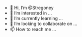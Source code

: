 - 👋 Hi, I’m @Stregoney
- 👀 I’m interested in ...
- 🌱 I’m currently learning ...
- 💞️ I’m looking to collaborate on ...
- 📫 How to reach me ...

<!---
Stregoney/Stregoney is a ✨ special ✨ repository because its `README.md` (this file) appears on your GitHub profile.
You can click the Preview link to take a look at your changes.
--->
